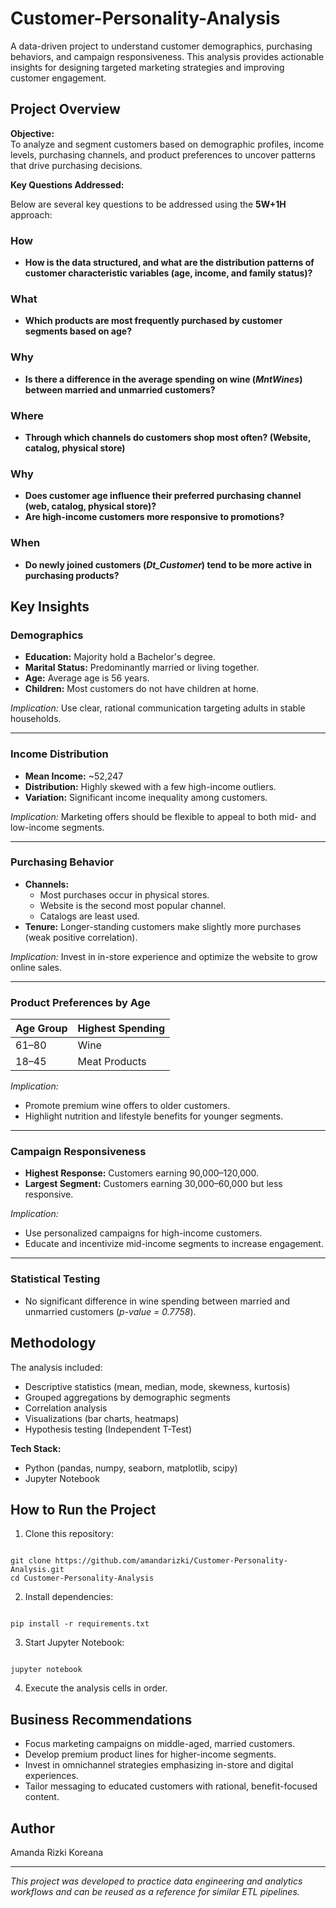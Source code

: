 # Customer-Personality-Analysis
A data-driven project to understand customer demographics, purchasing behaviors, and campaign responsiveness. This analysis provides actionable insights for designing targeted marketing strategies and improving customer engagement.


## Project Overview

**Objective:**  
To analyze and segment customers based on demographic profiles, income levels, purchasing channels, and product preferences to uncover patterns that drive purchasing decisions.

**Key Questions Addressed:**

Below are several key questions to be addressed using the **5W+1H** approach:

### **How**
* **How is the data structured, and what are the distribution patterns of customer characteristic variables (age, income, and family status)?**
### **What**
* **Which products are most frequently purchased by customer segments based on age?**
### **Why**
* **Is there a difference in the average spending on wine (*MntWines*) between married and unmarried customers?**
### **Where**
* **Through which channels do customers shop most often? (Website, catalog, physical store)**
### **Why**
* **Does customer age influence their preferred purchasing channel (web, catalog, physical store)?**
* **Are high-income customers more responsive to promotions?**
### **When**
* **Do newly joined customers (*Dt\_Customer*) tend to be more active in purchasing products?**

## Key Insights

### Demographics
- **Education:** Majority hold a Bachelor's degree.
- **Marital Status:** Predominantly married or living together.
- **Age:** Average age is 56 years.
- **Children:** Most customers do not have children at home.

*Implication:* Use clear, rational communication targeting adults in stable households.

---

### Income Distribution
- **Mean Income:** ~52,247
- **Distribution:** Highly skewed with a few high-income outliers.
- **Variation:** Significant income inequality among customers.

*Implication:* Marketing offers should be flexible to appeal to both mid- and low-income segments.

---

### Purchasing Behavior
- **Channels:** 
  - Most purchases occur in physical stores.
  - Website is the second most popular channel.
  - Catalogs are least used.
- **Tenure:** Longer-standing customers make slightly more purchases (weak positive correlation).

*Implication:* Invest in in-store experience and optimize the website to grow online sales.

---

### Product Preferences by Age
| Age Group | Highest Spending |
|-----------|------------------|
| 61–80     | Wine             |
| 18–45     | Meat Products    |

*Implication:* 
- Promote premium wine offers to older customers.
- Highlight nutrition and lifestyle benefits for younger segments.

---

### Campaign Responsiveness
- **Highest Response:** Customers earning 90,000–120,000.
- **Largest Segment:** Customers earning 30,000–60,000 but less responsive.

*Implication:* 
- Use personalized campaigns for high-income customers.
- Educate and incentivize mid-income segments to increase engagement.

---

### Statistical Testing
- No significant difference in wine spending between married and unmarried customers (*p-value = 0.7758*).


## Methodology

The analysis included:
- Descriptive statistics (mean, median, mode, skewness, kurtosis)
- Grouped aggregations by demographic segments
- Correlation analysis
- Visualizations (bar charts, heatmaps)
- Hypothesis testing (Independent T-Test)

**Tech Stack:**
- Python (pandas, numpy, seaborn, matplotlib, scipy)
- Jupyter Notebook


## How to Run the Project

1. Clone this repository:
```

git clone https://github.com/amandarizki/Customer-Personality-Analysis.git
cd Customer-Personality-Analysis

```
2. Install dependencies:
```

pip install -r requirements.txt

```
3. Start Jupyter Notebook:
```

jupyter notebook

```
4. Execute the analysis cells in order.


## Business Recommendations

- Focus marketing campaigns on middle-aged, married customers.
- Develop premium product lines for higher-income segments.
- Invest in omnichannel strategies emphasizing in-store and digital experiences.
- Tailor messaging to educated customers with rational, benefit-focused content.


## Author

Amanda Rizki Koreana

---

*This project was developed to practice data engineering and analytics workflows and can be reused as a reference for similar ETL pipelines.*

```
